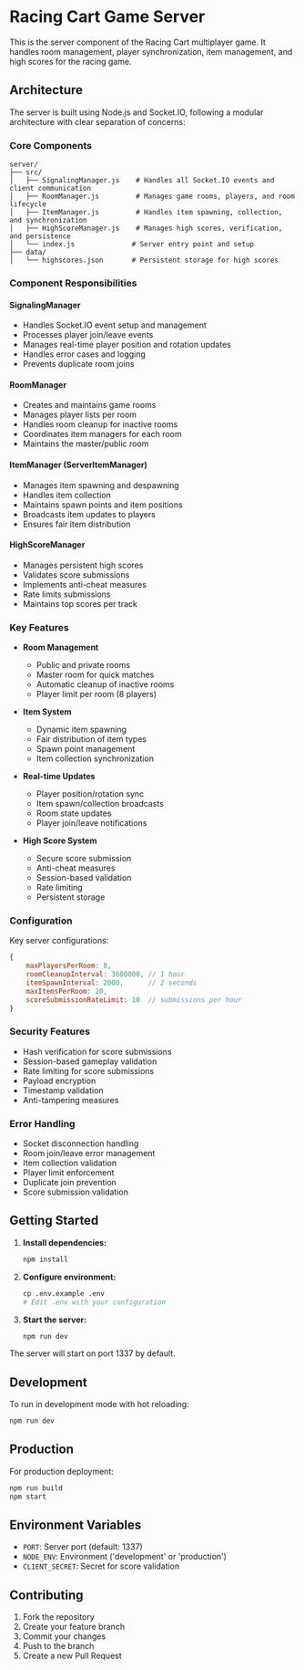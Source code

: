 # Racing Cart Game Server

This is the server component of the Racing Cart multiplayer game. It handles room management, player synchronization, item management, and high scores for the racing game.

## Architecture

The server is built using Node.js and Socket.IO, following a modular architecture with clear separation of concerns:

### Core Components

```
server/
├── src/
│   ├── SignalingManager.js    # Handles all Socket.IO events and client communication
│   ├── RoomManager.js         # Manages game rooms, players, and room lifecycle
│   ├── ItemManager.js         # Handles item spawning, collection, and synchronization
│   ├── HighScoreManager.js    # Manages high scores, verification, and persistence
│   └── index.js              # Server entry point and setup
├── data/
│   └── highscores.json       # Persistent storage for high scores
```

### Component Responsibilities

#### SignalingManager
- Handles Socket.IO event setup and management
- Processes player join/leave events
- Manages real-time player position and rotation updates
- Handles error cases and logging
- Prevents duplicate room joins

#### RoomManager
- Creates and maintains game rooms
- Manages player lists per room
- Handles room cleanup for inactive rooms
- Coordinates item managers for each room
- Maintains the master/public room

#### ItemManager (ServerItemManager)
- Manages item spawning and despawning
- Handles item collection
- Maintains spawn points and item positions
- Broadcasts item updates to players
- Ensures fair item distribution

#### HighScoreManager
- Manages persistent high scores
- Validates score submissions
- Implements anti-cheat measures
- Rate limits submissions
- Maintains top scores per track

### Key Features

- **Room Management**
  - Public and private rooms
  - Master room for quick matches
  - Automatic cleanup of inactive rooms
  - Player limit per room (8 players)

- **Item System**
  - Dynamic item spawning
  - Fair distribution of item types
  - Spawn point management
  - Item collection synchronization

- **Real-time Updates**
  - Player position/rotation sync
  - Item spawn/collection broadcasts
  - Room state updates
  - Player join/leave notifications

- **High Score System**
  - Secure score submission
  - Anti-cheat measures
  - Session-based validation
  - Rate limiting
  - Persistent storage

### Configuration

Key server configurations:

```javascript
{
    maxPlayersPerRoom: 8,
    roomCleanupInterval: 3600000, // 1 hour
    itemSpawnInterval: 2000,      // 2 seconds
    maxItemsPerRoom: 20,
    scoreSubmissionRateLimit: 10  // submissions per hour
}
```

### Security Features

- Hash verification for score submissions
- Session-based gameplay validation
- Rate limiting for score submissions
- Payload encryption
- Timestamp validation
- Anti-tampering measures

### Error Handling

- Socket disconnection handling
- Room join/leave error management
- Item collection validation
- Player limit enforcement
- Duplicate join prevention
- Score submission validation

## Getting Started

1. **Install dependencies:**
   ```bash
   npm install
   ```

2. **Configure environment:**
   ```bash
   cp .env.example .env
   # Edit .env with your configuration
   ```

3. **Start the server:**
   ```bash
   npm run dev
   ```

The server will start on port 1337 by default.

## Development

To run in development mode with hot reloading:
```bash
npm run dev
```

## Production

For production deployment:
```bash
npm run build
npm start
```

## Environment Variables

- `PORT`: Server port (default: 1337)
- `NODE_ENV`: Environment ('development' or 'production')
- `CLIENT_SECRET`: Secret for score validation

## Contributing

1. Fork the repository
2. Create your feature branch
3. Commit your changes
4. Push to the branch
5. Create a new Pull Request